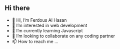 ## Hi there

- 👋 Hi, I’m Ferdous Al Hasan
- 👀 I’m interested in web development
- 🌱 I’m currently learning Javascript
- 💞️ I’m looking to collaborate on any coding partner
- 📫 How to reach me ...


